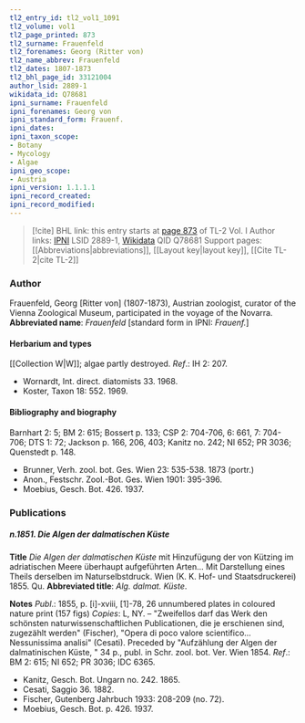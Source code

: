 ```yaml
---
tl2_entry_id: tl2_vol1_1091
tl2_volume: vol1
tl2_page_printed: 873
tl2_surname: Frauenfeld
tl2_forenames: Georg (Ritter von)
tl2_name_abbrev: Frauenfeld
tl2_dates: 1807-1873
tl2_bhl_page_id: 33121004
author_lsid: 2889-1
wikidata_id: Q78681
ipni_surname: Frauenfeld
ipni_forenames: Georg von
ipni_standard_form: Frauenf.
ipni_dates: 
ipni_taxon_scope: 
- Botany
- Mycology
- Algae
ipni_geo_scope: 
- Austria
ipni_version: 1.1.1.1
ipni_record_created: 
ipni_record_modified:
---
```


> [!cite] BHL link: this entry starts at [page 873](https://www.biodiversitylibrary.org/page/33121004) of TL-2 Vol. I
> Author links: [IPNI](https://www.ipni.org/a/2889-1) LSID 2889-1, [Wikidata](https://www.wikidata.org/wiki/Q78681) QID Q78681
> Support pages: [[Abbreviations|abbreviations]], [[Layout key|layout key]], [[Cite TL-2|cite TL-2]]

### Author

Frauenfeld, Georg \[Ritter von\] (1807-1873), Austrian zoologist, curator of the Vienna Zoological Museum, participated in the voyage of the Novarra. 
**Abbreviated name**: *Frauenfeld* \[standard form in IPNI: *Frauenf.*\]

#### Herbarium and types

[[Collection W|W]]; algae partly destroyed.
*Ref*.: IH 2: 207.
- Wornardt, Int. direct. diatomists 33. 1968.
- Koster, Taxon 18: 552. 1969.

#### Bibliography and biography

Barnhart 2: 5; BM 2: 615; Bossert p. 133; CSP 2: 704-706, 6: 661, 7: 704-706; DTS 1: 72; Jackson p. 166, 206, 403; Kanitz no. 242; NI 652; PR 3036; Quenstedt p. 148.
- Brunner, Verh. zool. bot. Ges. Wien 23: 535-538. 1873 (portr.)
- Anon., Festschr. Zool.-Bot. Ges. Wien 1901: 395-396.
- Moebius, Gesch. Bot. 426. 1937.

### Publications

##### n.1851. Die Algen der dalmatischen Küste

**Title**
*Die Algen der dalmatischen Küste* mit Hinzufügung der von Kützing im adriatischen Meere überhaupt aufgeführten Arten... Mit Darstellung eines Theils derselben im Naturselbstdruck. Wien (K. K. Hof- und Staatsdruckerei) 1855. Qu.
**Abbreviated title**: *Alg. dalmat. Küste*.

**Notes**
*Publ*.: 1855, p. \[i\]-xviii, \[1\]-78, 26 unnumbered plates in coloured nature print (157 figs) *Copies*: L, NY. – "Zweifellos darf das Werk den schönsten naturwissenschaftlichen Publicationen, die je erschienen sind, zugezählt werden" (Fischer), "Opera di poco valore scientifico... Nessunissima analisi" (Cesati). Preceded by "Aufzählung der Algen der dalmatinischen Küste, " 34 p., publ. in Schr. zool. bot. Ver. Wien 1854.
*Ref*.: BM 2: 615; NI 652; PR 3036; IDC 6365.
- Kanitz, Gesch. Bot. Ungarn no. 242. 1865.
- Cesati, Saggio 36. 1882.
- Fischer, Gutenberg Jahrbuch 1933: 208-209 (no. 72).
- Moebius, Gesch. Bot. p. 426. 1937.


